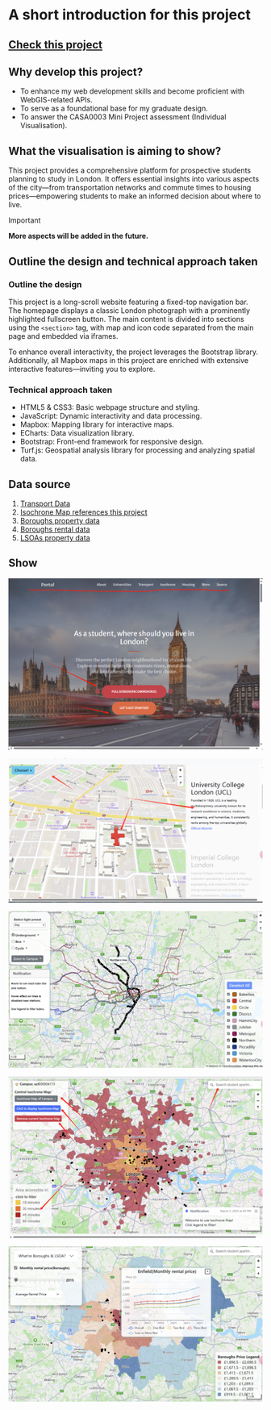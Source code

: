 # A short introduction for this project

## [Check this project](https://yyy677.github.io/Individual-Visualisation/)

## Why develop this project?

- To enhance my web development skills and become proficient with WebGIS-related APIs.
- To serve as a foundational base for my graduate design.
- To answer the CASA0003 Mini Project assessment (Individual Visualisation).

## What the visualisation is aiming to show?

This project provides a comprehensive platform for prospective students planning to study in London.
It offers essential insights into various aspects of the city—from transportation networks and commute
times to housing prices—empowering students to make an informed decision about where to live.

> [!IMPORTANT]
> **More aspects will be added in the future.**

## Outline the design and technical approach taken

### Outline the design

This project is a long-scroll website featuring a fixed-top navigation bar. The homepage displays a classic London photograph
with a prominently highlighted fullscreen button. The main content is divided into sections using the `<section>` tag, with map
and icon code separated from the main page and embedded via iframes.

To enhance overall interactivity, the project leverages the Bootstrap library. Additionally, all Mapbox maps in this project
are enriched with extensive interactive features—inviting you to explore.

### Technical approach taken

- HTML5 & CSS3: Basic webpage structure and styling.
- JavaScript: Dynamic interactivity and data processing.
- Mapbox: Mapping library for interactive maps.
- ECharts: Data visualization library.
- Bootstrap: Front-end framework for responsive design.
- Turf.js: Geospatial analysis library for processing and analyzing spatial data.

## Data source

1. [Transport Data](https://gis-tfl.opendata.arcgis.com)
2. [Isochrone Map references this project](https://github.com/pbarber/uk-isochrones-map)
3. [Boroughs property data](https://data.london.gov.uk/dataset/uk-house-price-index)
4. [Boroughs rental data](https://www.ons.gov.uk/economy/inflationandpriceindices/datasets/priceindexofprivaterentsukmonthlypricestatistics)
5. [LSOAs property data](https://www.ons.gov.uk/peoplepopulationandcommunity/housing/datasets/medianpricepaidbylowerlayersuperoutputareahpssadataset46)

## Show

![Project Overview](./assets/0.png)



![Project Overview](assets/1.png)



![Project Overview](assets/2.png)



![Project Overview](assets/3.png)



![Project Overview](assets/4.png)
